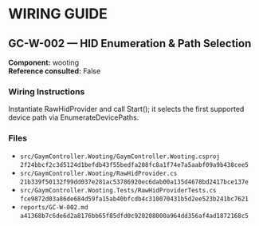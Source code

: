# WIRING GUIDE

## GC-W-002 — HID Enumeration & Path Selection

**Component:** wooting  
**Reference consulted:** False  
### Wiring Instructions

Instantiate RawHidProvider and call Start(); it selects the first supported device path via EnumerateDevicePaths.

### Files

- `src/GaymController.Wooting/GaymController.Wooting.csproj`  `2f24bbcf2c3d5124d1befdb43f55bedfa208fc8a1f74e7a5aabf09a9b438cee5`
- `src/GaymController.Wooting/RawHidProvider.cs`  `21b339f50132f99dd037e281ac53786920ec6dab00a135d4678bd2417bce137e`
- `src/GaymController.Wooting.Tests/RawHidProviderTests.cs`  `fce9872d03a86de684d59fa15ab40bfcdb4c310070431b5d2ee523b241bc7621`
- `reports/GC-W-002.md`  `a41368b7c6de6d2a8176bb65f85dfd0c920208000a964dd356af4ad1872168c5`
